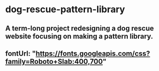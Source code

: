 # dog-rescue-pattern-library
A term-long project redesigning a dog rescue website focusing on making a pattern library.
---
fontUrl: "https://fonts.googleapis.com/css?family=Roboto+Slab:400,700"
---
